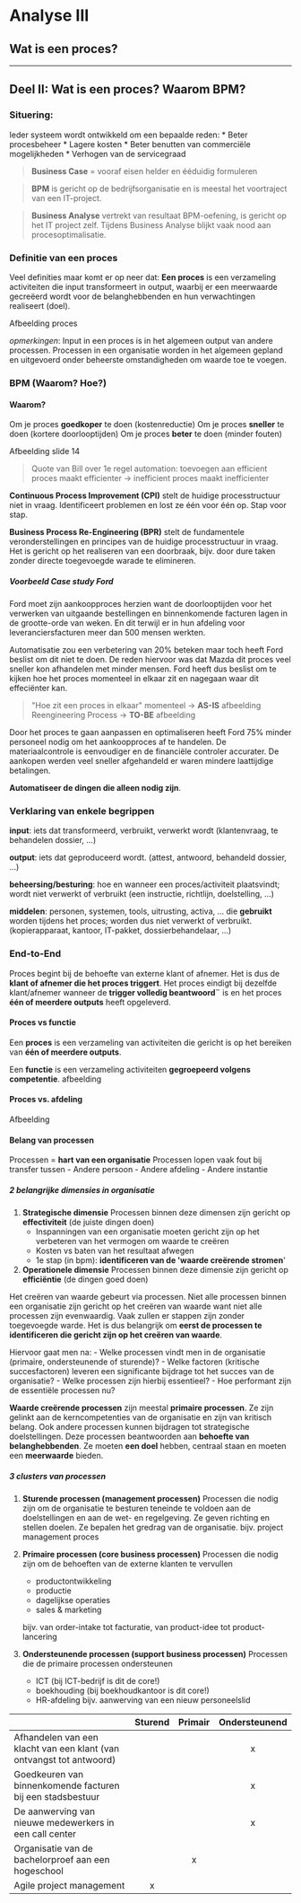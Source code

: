 # Analyse III
## Wat is een proces?
---

## Deel II: Wat is een proces? Waarom BPM?

### Situering:
Ieder systeem wordt ontwikkeld om een bepaalde reden:
        * Beter procesbeheer
        * Lagere kosten
        * Beter benutten van commerciële mogelijkheden
        * Verhogen van de servicegraad

> **Business Case** = vooraf eisen helder en ééduidig formuleren

> **BPM** is gericht op de bedrijfsorganisatie en is meestal het voortraject van een IT-project.

> **Business Analyse** vertrekt van resultaat BPM-oefening, is gericht op het IT project zelf. Tijdens Business Analyse blijkt vaak nood aan procesoptimalisatie.

### Definitie van een proces
Veel definities maar komt er op neer dat:
**Een proces** is een verzameling activiteiten die input transformeert in output, waarbij er een meerwaarde gecreëerd wordt voor de belanghebbenden en hun verwachtingen realiseert (doel).

Afbeelding proces

*opmerkingen*:
Input in een proces is in het algemeen output van andere processen.
Processen in een organisatie worden in het algemeen gepland en uitgevoerd onder beheerste omstandigheden om waarde toe te voegen.

### BPM (Waarom? Hoe?)

#### Waarom?

Om je proces **goedkoper** te doen (kostenreductie)
Om je proces **sneller** te doen (kortere doorlooptijden)
Om je proces **beter** te doen (minder fouten)

Afbeelding slide 14

> Quote van Bill over 1e regel automation: toevoegen aan efficient proces maakt efficienter -> inefficient proces maakt inefficienter

**Continuous Process Improvement (CPI)** stelt de huidige processtructuur niet in vraag. Identificeert problemen en lost ze één voor één op. Stap voor stap.

**Business Process Re-Engineering (BPR)** stelt de fundamentele veronderstellingen en principes van de huidige processtructuur in vraag. Het is gericht op het realiseren van een doorbraak, bijv. door dure taken zonder directe toegevoegde warade te elimineren.

##### Voorbeeld Case study Ford
Ford moet zijn aankoopproces herzien want de doorlooptijden voor het verwerken van uitgaande bestellingen en binnenkomende facturen lagen in de grootte-orde van weken. En dit terwijl er in hun afdeling voor leveranciersfacturen meer dan 500 mensen werkten.

Automatisatie zou een verbetering van 20% beteken maar toch heeft Ford beslist om dit niet te doen. De reden hiervoor was dat Mazda dit proces veel sneller kon afhandelen met minder mensen. Ford heeft dus beslist om te kijken hoe het proces momenteel in elkaar zit en nagegaan waar dit effeciënter kan.

> "Hoe zit een proces in elkaar" momenteel -> **AS-IS**
afbeelding
> Reengineering Process -> **TO-BE**
afbeelding

Door het proces te gaan aanpassen en optimaliseren heeft Ford 75% minder personeel nodig om het aankoopproces af te handelen. De materiaalcontrole is eenvoudiger en de financiële controler accurater. De aankopen werden veel sneller afgehandeld er waren mindere laattijdige betalingen.

**Automatiseer de dingen die alleen nodig zijn**.

### Verklaring van enkele begrippen

**input**: iets dat transformeerd, verbruikt, verwerkt wordt (klantenvraag, te behandelen dossier, ...)

**output**: iets dat geproduceerd wordt. (attest, antwoord, behandeld dossier, ...)

**beheersing/besturing**: hoe en wanneer een proces/activiteit plaatsvindt; wordt niet verwerkt of verbruikt (een instructie, richtlijn, doelstelling, ...)

**middelen**: personen, systemen, tools, uitrusting, activa, ... die **gebruikt** worden tijdens het proces; worden dus niet verwerkt of verbruikt. (kopierapparaat, kantoor, IT-pakket, dossierbehandelaar, ...)

### End-to-End

Proces begint bij de behoefte van externe klant of afnemer. Het is dus de **klant of afnemer die het proces triggert**. Het proces eindigt bij dezelfde klant/afnemer wanneer de **trigger volledig beantwoord¨** is en het proces **één of meerdere outputs** heeft opgeleverd.


#### Proces vs functie

Een **proces** is een verzameling van activiteiten die gericht is op het bereiken van **één of meerdere outputs**.

Een **functie** is een verzameling activiteiten **gegroepeerd volgens competentie**.
afbeelding
#### Proces vs. afdeling

Afbeelding

#### Belang van processen

Processen = **hart van een organisatie**
Processen lopen vaak fout bij  transfer tussen
    - Andere persoon
    - Andere afdeling
    - Andere instantie

##### 2 belangrijke dimensies in organisatie

1. **Strategische dimensie**
    Processen binnen deze dimensen zijn gericht op **effectiviteit** (de juiste dingen doen)
    - Inspanningen van een organisatie moeten gericht zijn op het verbeteren van het vermogen om waarde te creëren
    - Kosten vs baten van het resultaat afwegen
    - 1e stap (in bpm): **identificeren van de 'waarde creërende stromen**'
2. **Operationele dimensie**
    Processen binnen deze dimensie zijn gericht op **efficiëntie** (de dingen goed doen)


Het creëren van waarde gebeurt via processen. Niet alle processen binnen een organisatie zijn gericht op het creëren van waarde want niet alle processen zijn evenwaardig. Vaak zullen er stappen zijn zonder toegevoegde warde. Het is dus belangrijk om **eerst de processen te identificeren die gericht zijn op het creëren van waarde**.

Hiervoor gaat men na:
    - Welke processen vindt men in de organisatie (primaire, ondersteunende of sturende)?
    - Welke factoren (kritische succesfactoren) leveren een significante bijdrage tot het succes van de organisatie?
    - Welke processen zijn hierbij essentieel?
    - Hoe performant zijn de essentiële processen nu?

**Waarde creërende processen** zijn meestal **primaire processen**. Ze zijn gelinkt aan de kerncompetenties van de organisatie en zijn van kritisch belang. Ook andere processen kunnen bijdragen tot strategische doelstellingen. Deze processen beantwoorden aan **behoefte van belanghebbenden**. Ze moeten **een doel** hebben, centraal staan en moeten een **meerwaarde** bieden.

##### 3 clusters van processen

1. **Sturende processen (management processen)**
    Processen die nodig zijn om de organisatie te besturen teneinde te voldoen aan de doelstellingen en aan de wet- en regelgeving.
     Ze geven richting en stellen doelen. Ze bepalen het gredrag van de organisatie.
    bijv. project management proces

2. **Primaire processen (core business processen)**
    Processen die nodig zijn om de behoeften van de externe klanten te vervullen
    - productontwikkeling
    - productie
    - dagelijkse operaties
    - sales & marketing

    bijv. van order-intake tot facturatie, van product-idee tot product-lancering

3. **Ondersteunende processen (support business processen)**
     Processen die de primaire processen ondersteunen
    - ICT (bij ICT-bedrijf is dit de core!)
    - boekhouding (bij boekhoudkantoor is dit core!)
    - HR-afdeling
    bijv. aanwerving van een nieuw personeelslid





| &nbsp;    | Sturend | Primair | Ondersteunend |
| --------- | :-----: | :-----: | :-----------: |
| Afhandelen van een klacht van een klant (van ontvangst tot antwoord) | &nbsp; | &nbsp; | x |
| Goedkeuren van binnenkomende facturen bij een stadsbestuur | &nbsp; | &nbsp; | x |
| De aanwerving van nieuwe medewerkers in een call center | &nbsp; | &nbsp; | x |
| Organisatie van de bachelorproef aan een hogeschool | &nbsp; | x | &nbsp; |
| Agile project management | x | &nbsp; | &nbsp; |

